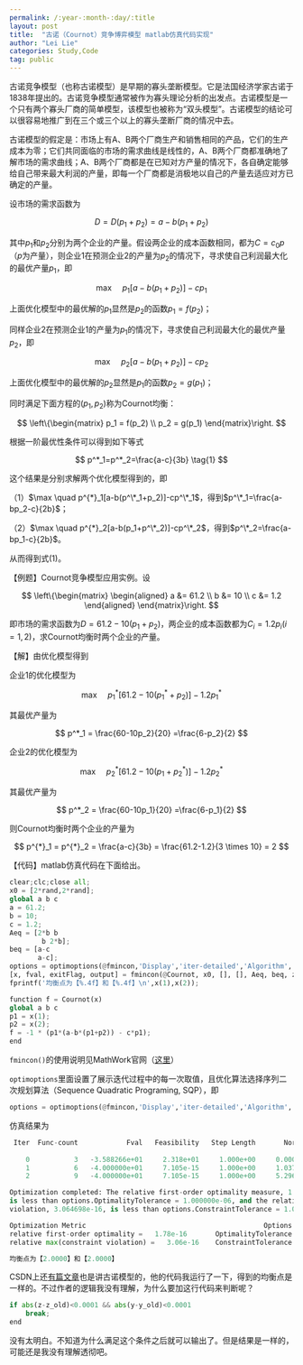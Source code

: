 ```yaml
---
permalink: /:year-:month-:day/:title
layout: post
title:  "古诺（Cournot）竞争博弈模型 matlab仿真代码实现"
author: "Lei Lie"
categories: Study,Code
tag: public
---
```


古诺竞争模型（也称古诺模型）是早期的寡头垄断模型。它是法国经济学家古诺于1838年提出的。古诺竞争模型通常被作为寡头理论分析的出发点。古诺模型是一个只有两个寡头厂商的简单模型，该模型也被称为“双头模型”。古诺模型的结论可以很容易地推广到在三个或三个以上的寡头垄断厂商的情况中去。

古诺模型的假定是：市场上有A、B两个厂商生产和销售相同的产品，它们的生产成本为零；它们共同面临的市场的需求曲线是线性的，A、B两个厂商都准确地了解市场的需求曲线；A、B两个厂商都是在已知对方产量的情况下，各自确定能够给自己带来最大利润的产量，即每一个厂商都是消极地以自己的产量去适应对方已确定的产量。

设市场的需求函数为

$$
D=D(p_1+p_2)=a-b(p_1+p_2)
$$

其中$p_1$和$p_2$分别为两个企业的产量。假设两企业的成本函数相同，都为$C=c_0p$（$p$为产量），则企业1在预测企业2的产量为$p_2$的情况下，寻求使自己利润最大化的最优产量$p_1$，即

$$
\max \quad p_1[a-b(p_1+p_2)]-cp_1
$$

上面优化模型中的最优解的$p_1$显然是$p_2$的函数$p_1=f(p_2)$；

同样企业2在预测企业1的产量为$p_1$的情况下，寻求使自己利润最大化的最优产量$p_2$，即

$$
\max \quad p_2[a-b(p_1+p_2)]-cp_2
$$

上面优化模型中的最优解的$p_2$显然是$p_1$的函数$p_2=g(p_1)$；

同时满足下面方程的$(p_1,p_2)$称为Cournot均衡：

$$
\left\{\begin{matrix}
p_1 = f(p_2)	\\
p_2 = g(p_1)
\end{matrix}\right.
$$

根据一阶最优性条件可以得到如下等式

$$
p^*_1=p^*_2=\frac{a-c}{3b}
\tag{1}
$$

这个结果是分别求解两个优化模型得到的，即

（1）$\max \quad p^{*}_1[a-b(p^\*_1+p_2)]-cp^\*_1$，得到$p^\*_1=\frac{a-bp_2-c}{2b}$；

（2）$\max \quad p^{*}_2[a-b(p_1+p^\*_2)]-cp^\*_2$，得到$p^\*_2=\frac{a-bp_1-c}{2b}$。

从而得到式$(1)$。

【例题】Cournot竞争模型应用实例。设

$$
\left\{\begin{matrix}
\begin{aligned}
a &= 61.2	\\
b &= 10		\\
c &= 1.2
\end{aligned}
\end{matrix}\right.
$$

即市场的需求函数为$D=61.2-10(p_1+p_2)$，两企业的成本函数都为$C_i=1.2p_i(i=1,2)$，求Cournot均衡时两个企业的产量。

【解】由优化模型得到

企业1的优化模型为

$$
\max \quad p^*_1[61.2-10(p^*_1+p_2)]-1.2p^*_1
$$

其最优产量为

$$
p^*_1 = \frac{60-10p_2}{20} =\frac{6-p_2}{2}
$$

企业2的优化模型为

$$
\max \quad p^*_2[61.2-10(p_1+p^*_2)]-1.2p^*_2
$$

其最优产量为

$$
p^*_2 = \frac{60-10p_1}{20} =\frac{6-p_1}{2}
$$

则Cournot均衡时两个企业的产量为

$$
p^{*}_1 = p^{*}_2 = \frac{a-c}{3b} = \frac{61.2-1.2}{3 \times 10} = 2
$$

【代码】matlab仿真代码在下面给出。

```python
clear;clc;close all;
x0 = [2*rand,2*rand];
global a b c
a = 61.2;
b = 10;
c = 1.2;
Aeq = [2*b b
        b 2*b];
beq = [a-c
       a-c];
options = optimoptions(@fmincon,'Display','iter-detailed','Algorithm','sqp');
[x, fval, exitFlag, output] = fmincon(@Cournot, x0, [], [], Aeq, beq, zeros(1,2), Inf*ones(1,2), [], options);
fprintf('均衡点为【%.4f】和【%.4f】\n',x(1),x(2));

function f = Cournot(x)
global a b c
p1 = x(1);
p2 = x(2);
f = -1 * (p1*(a-b*(p1+p2)) - c*p1);
end
```

`fmincon()`的使用说明见MathWork官网（[这里](https://ww2.mathworks.cn/help/optim/ug/fmincon.html?searchHighlight=fmincon&s_tid=srchtitle)）

`optimoptions`里面设置了展示迭代过程中的每一次取值，且优化算法选择序列二次规划算法（Sequence Quadratic Programing, SQP），即

```python
options = optimoptions(@fmincon,'Display','iter-detailed','Algorithm','sqp');
```

仿真结果为

```python
 Iter  Func-count            Fval   Feasibility   Step Length       Norm of   First-order  
                                                                       step    optimality
    0           3   -3.588266e+01     2.318e+01     1.000e+00     0.000e+00     2.318e+01  
    1           6   -4.000000e+01     7.105e-15     1.000e+00     1.037e+00     2.225e+01  
    2           9   -4.000000e+01     7.105e-15     1.000e+00     5.296e-16     3.553e-15  

Optimization completed: The relative first-order optimality measure, 1.776357e-16,
is less than options.OptimalityTolerance = 1.000000e-06, and the relative maximum constraint
violation, 3.064698e-16, is less than options.ConstraintTolerance = 1.000000e-06.

Optimization Metric                                            Options
relative first-order optimality =   1.78e-16       OptimalityTolerance =   1e-06 (default)
relative max(constraint violation) =   3.06e-16    ConstraintTolerance =   1e-06 (default)

均衡点为【2.0000】和【2.0000】
```

CSDN上还[有篇文章](https://blog.csdn.net/cclethe/article/details/80426760?ops_request_misc=&request_id=&biz_id=102&utm_term=Cournot%E6%A8%A1%E5%9E%8B%20%E4%BB%A3%E7%A0%81&utm_medium=distribute.pc_search_result.none-task-blog-2~all~sobaiduweb~default-0-.pc_search_result_control_group&spm=1018.2226.3001.4187)也是讲古诺模型的，他的代码我运行了一下，得到的均衡点是一样的。不过作者的逻辑我没有理解，为什么要加这行代码来判断呢？

```python
if abs(z-z_old)<0.0001 && abs(y-y_old)<0.0001
	break;
end
```

没有太明白。不知道为什么满足这个条件之后就可以输出了。但是结果是一样的，可能还是我没有理解透彻吧。